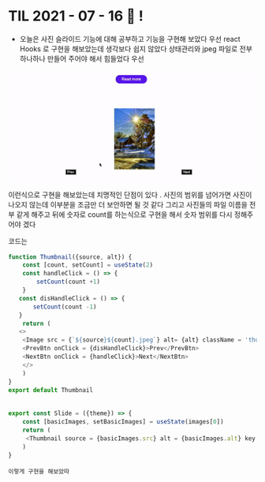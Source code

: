 
# TIL 2021 - 07 - 16 📖  !

- 오늘은 사진 슬라이드 기능에 대해 공부하고 기능을 구현해 보았다 우선 react Hooks 로 구현을 해보았는데 생각보다 쉽지 않았다 상태관리와 jpeg 파일로 전부 하나하나 만들어 주어야 해서 힘들었다 우선 

<img src="slide.gif" align="center" />

이런식으로 구현을 해보았는데 치명적인 단점이 있다 .
사진의 범위를 넘어가면 사진이 나오지 않는데 이부분을 조금만 더 보안하면 될 것 같다
그리고 사진들의 파일 이름을 전부 같게 해주고 뒤에 숫자로 count를 하는식으로 구현을 해서 숫자 범위를 다시 정해주어야 겠다 

코드는 

```js
function Thumbnail({source, alt}) {
    const [count, setCount] = useState(2)
    const handleClick = () => {
        setCount(count +1)
    }
   const disHandleClick = () => {
       setCount(count -1)
   }
    return (
   <>
    <Image src = {`${source}${count}.jpeg`} alt= {alt} className = 'thumbnail'/>
    <PrevBtn onClick = {disHandleClick}>Prev</PrevBtn>
    <NextBtn onClick = {handleClick}>Next</NextBtn>
    </>
    )
}
export default Thumbnail
```
```js

export const Slide = ({theme}) => {
    const [basicImages, setBasicImages] = useState(images[0])
    return ( 
     <Thumbnail source = {basicImages.src} alt = {basicImages.alt} key ={basicImages.id} theme= {theme}  />
    )
}

이렇게 구현을 해보았따 